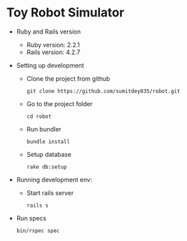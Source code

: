 # Toy Robot Simulator

* Ruby and Rails version
    * Ruby version: 2.2.1
    * Rails version: 4.2.7

* Setting up development
    * Clone the project from github
        ````
        git clone https://github.com/sumitdey035/robot.git
        ````
    * Go to the project folder
        ````
        cd robot
        ````
    * Run bundler
        ````
        bundle install
        ````
    * Setup database
        ````
        rake db:setup
        ````
        
* Running development env:
    * Start rails server
        ````
        rails s
        ````
* Run specs
    ````
    bin/rspec spec
    ````
